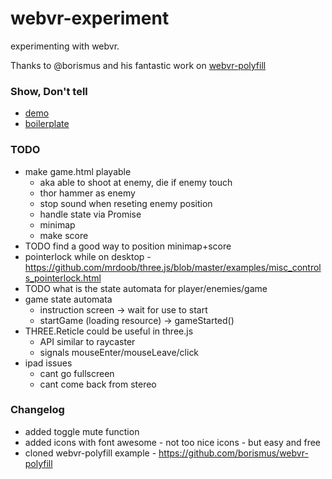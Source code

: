 # webvr-experiment
experimenting with webvr. 

Thanks to @borismus and his fantastic work on
[webvr-polyfill](https://github.com/borismus/webvr-polyfill)

### Show, Don't tell
- [demo](http://jeromeetienne.github.io/webvr-experiment/demo.html)
- [boilerplate](http://jeromeetienne.github.io/webvr-experiment/boilerplate.html)


### TODO
- make game.html playable
  - aka able to shoot at enemy, die if enemy touch
  - thor hammer as enemy
  - stop sound when reseting enemy position
  - handle state via Promise
  - minimap
  - make score
- TODO find a good way to position minimap+score
- pointerlock while on desktop - https://github.com/mrdoob/three.js/blob/master/examples/misc_controls_pointerlock.html
- TODO what is the state automata for player/enemies/game
- game state automata
  - instruction screen -> wait for use to start
  - startGame (loading resource) -> gameStarted()
- THREE.Reticle could be useful in three.js
  - API similar to raycaster
  - signals mouseEnter/mouseLeave/click
- ipad issues
  - cant go fullscreen
  - cant come back from stereo

### Changelog
- added toggle mute function
- added icons with font awesome - not too nice icons - but easy and free
- cloned webvr-polyfill example - https://github.com/borismus/webvr-polyfill
